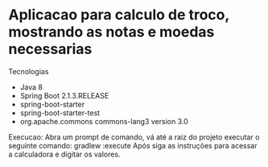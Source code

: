 # Aplicacao para calculo de troco, mostrando as notas e moedas necessarias #

Tecnologias
* Java 8
* Spring Boot 2.1.3.RELEASE
* spring-boot-starter
* spring-boot-starter-test
* org.apache.commons commons-lang3 version 3.0

Execucao:
Abra um prompt de comando, vá até a raiz do projeto executar o seguinte comando:
gradlew :execute
Após siga as instruções para acessar a calculadora e digitar os valores.